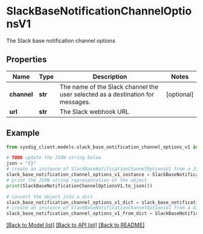 # SlackBaseNotificationChannelOptionsV1

The Slack base notification channel options

## Properties

Name | Type | Description | Notes
------------ | ------------- | ------------- | -------------
**channel** | **str** | The name of the Slack channel the user selected as a destination for messages. | [optional] 
**url** | **str** | The Slack webhook URL | 

## Example

```python
from sysdig_client.models.slack_base_notification_channel_options_v1 import SlackBaseNotificationChannelOptionsV1

# TODO update the JSON string below
json = "{}"
# create an instance of SlackBaseNotificationChannelOptionsV1 from a JSON string
slack_base_notification_channel_options_v1_instance = SlackBaseNotificationChannelOptionsV1.from_json(json)
# print the JSON string representation of the object
print(SlackBaseNotificationChannelOptionsV1.to_json())

# convert the object into a dict
slack_base_notification_channel_options_v1_dict = slack_base_notification_channel_options_v1_instance.to_dict()
# create an instance of SlackBaseNotificationChannelOptionsV1 from a dict
slack_base_notification_channel_options_v1_from_dict = SlackBaseNotificationChannelOptionsV1.from_dict(slack_base_notification_channel_options_v1_dict)
```
[[Back to Model list]](../README.md#documentation-for-models) [[Back to API list]](../README.md#documentation-for-api-endpoints) [[Back to README]](../README.md)


